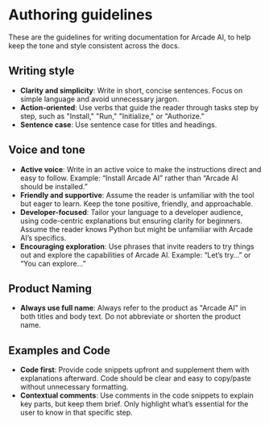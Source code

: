 # Authoring guidelines

These are the guidelines for writing documentation for Arcade AI, to help keep the tone and style consistent across the docs.

## Writing style

-   **Clarity and simplicity**: Write in short, concise sentences. Focus on simple language and avoid unnecessary jargon.
-   **Action-oriented**: Use verbs that guide the reader through tasks step by step, such as "Install," "Run," "Initialize," or "Authorize."
-   **Sentence case**: Use sentence case for titles and headings.

## Voice and tone

-   **Active voice**: Write in an active voice to make the instructions direct and easy to follow. Example: “Install Arcade AI” rather than “Arcade AI should be installed.”
-   **Friendly and supportive**: Assume the reader is unfamiliar with the tool but eager to learn. Keep the tone positive, friendly, and approachable.
-   **Developer-focused**: Tailor your language to a developer audience, using code-centric explanations but ensuring clarity for beginners. Assume the reader knows Python but might be unfamiliar with Arcade AI’s specifics.
-   **Encouraging exploration**: Use phrases that invite readers to try things out and explore the capabilities of Arcade AI. Example: “Let’s try…” or “You can explore…”

## Product Naming

-   **Always use full name**: Always refer to the product as "Arcade AI" in both titles and body text. Do not abbreviate or shorten the product name.

## Examples and Code

-   **Code first**: Provide code snippets upfront and supplement them with explanations afterward. Code should be clear and easy to copy/paste without unnecessary formatting.
-   **Contextual comments**: Use comments in the code snippets to explain key parts, but keep them brief. Only highlight what’s essential for the user to know in that specific step.

